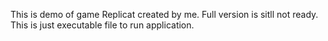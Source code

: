  This is demo of game Replicat created by me. Full version is sitll not ready. This is just executable file to run application.

